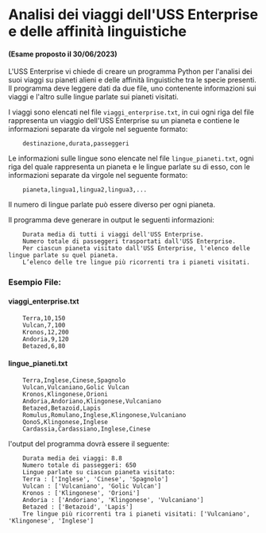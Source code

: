 # Analisi dei viaggi dell'USS Enterprise e delle affinità linguistiche

#### (Esame proposto il 30/06/2023)

L'USS Enterprise vi chiede di creare un programma Python per l'analisi dei suoi viaggi su pianeti alieni e delle
affinità linguistiche tra le specie presenti. Il programma deve leggere dati da due file, uno contenente informazioni
sui viaggi e l'altro sulle lingue parlate sui pianeti visitati.

I viaggi sono elencati nel file `viaggi_enterprise.txt`, in cui ogni riga del file rappresenta un viaggio dell'USS
Enterprise su un pianeta e contiene le informazioni separate da virgole nel seguente formato:

        destinazione,durata,passeggeri

Le informazioni sulle lingue sono elencate nel file `lingue_pianeti.txt`, ogni riga del quale rappresenta un pianeta e
le lingue parlate su di esso, con le informazioni separate da virgole nel seguente formato:

        pianeta,lingua1,lingua2,lingua3,...

Il numero di lingue parlate può essere diverso per ogni pianeta.

Il programma deve generare in output le seguenti informazioni:

        Durata media di tutti i viaggi dell'USS Enterprise.
        Numero totale di passeggeri trasportati dall'USS Enterprise.
        Per ciascun pianeta visitato dall'USS Enterprise, l'elenco delle lingue parlate su quel pianeta.
        L’elenco delle tre lingue più ricorrenti tra i pianeti visitati.

### Esempio File:

#### viaggi_enterprise.txt

        Terra,10,150
        Vulcan,7,100
        Kronos,12,200
        Andoria,9,120
        Betazed,6,80

#### lingue_pianeti.txt

        Terra,Inglese,Cinese,Spagnolo
        Vulcan,Vulcaniano,Golic Vulcan
        Kronos,Klingonese,Orioni
        Andoria,Andoriano,Klingonese,Vulcaniano
        Betazed,Betazoid,Lapis
        Romulus,Romulano,Inglese,Klingonese,Vulcaniano
        QonoS,Klingonese,Inglese
        Cardassia,Cardassiano,Inglese,Cinese

l'output del programma dovrà essere il seguente:

        Durata media dei viaggi: 8.8
        Numero totale di passeggeri: 650
        Lingue parlate su ciascun pianeta visitato:
        Terra : ['Inglese', 'Cinese', 'Spagnolo']
        Vulcan : ['Vulcaniano', 'Golic Vulcan']
        Kronos : ['Klingonese', 'Orioni']
        Andoria : ['Andoriano', 'Klingonese', 'Vulcaniano']
        Betazed : ['Betazoid', 'Lapis']
        Tre lingue più ricorrenti tra i pianeti visitati: ['Vulcaniano', 'Klingonese', 'Inglese']